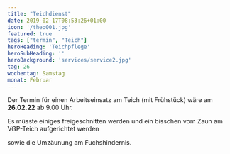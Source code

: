 ```yaml
---
title: "Teichdienst"
date: 2019-02-17T08:53:26+01:00
icon: '/theo001.jpg'
featured: true
tags: ["termin", "Teich"]
heroHeading: 'Teichpflege'
heroSubHeading: ''
heroBackground: 'services/service2.jpg'
tag: 26
wochentag: Samstag
monat: Februar
---
```



Der Termin für einen Arbeitseinsatz am Teich (mit Frühstück) wäre am **26.02.22** ab 9.00 Uhr.

Es müsste einiges freigeschnitten werden und ein bisschen vom Zaun am VGP-Teich aufgerichtet werden

sowie die Umzäunung am Fuchshindernis.

